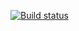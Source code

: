 [![Build status](https://ci.appveyor.com/api/projects/status/wab70s9xnd5j8bxo?svg=true)](https://ci.appveyor.com/project/Ac9I-Fedulova/hw-api-ci-3qhy8)